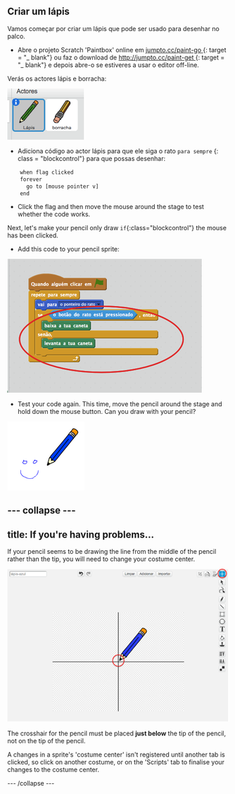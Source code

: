 ## Criar um lápis

Vamos começar por criar um lápis que pode ser usado para desenhar no palco.

+ Abre o projeto Scratch 'Paintbox' online em [ jumpto.cc/paint-go ](http://jumpto.cc/paint-go) {: target = "_ blank"} ou faz o download de [ http://jumpto.cc/paint-get ](http://jumpto.cc/paint-get) {: target = "_ blank"} e depois abre-o se estiveres a usar o editor off-line.

Verás os actores lápis e borracha:

![screenshot](images/paint-starter.png)

+ Adiciona código ao actor lápis para que ele siga o rato ` para sempre ` {: class = "blockcontrol"} para que possas desenhar:

```blocks
    when flag clicked
    forever
      go to [mouse pointer v]
    end
```

+ Click the flag and then move the mouse around the stage to test whether the code works.

Next, let's make your pencil only draw `if`{:class="blockcontrol"} the mouse has been clicked.

+ Add this code to your pencil sprite:

![screenshot](images/paint-pencil-draw-code.png)

+ Test your code again. This time, move the pencil around the stage and hold down the mouse button. Can you draw with your pencil?

![screenshot](images/paint-draw.png)

## \--- collapse \---

## title: If you're having problems...

If your pencil seems to be drawing the line from the middle of the pencil rather than the tip, you will need to change your costume center.

![Costume center](images/costume-center.png)

The crosshair for the pencil must be placed **just below** the tip of the pencil, not on the tip of the pencil.

A changes in a sprite's 'costume center' isn't registered until another tab is clicked, so click on another costume, or on the 'Scripts' tab to finalise your changes to the costume center.

\--- /collapse \---